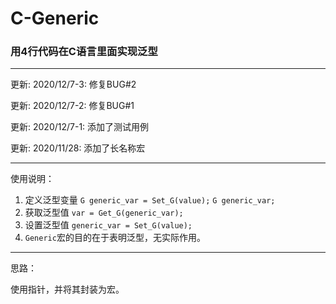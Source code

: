 # C-Generic
### 用4行代码在C语言里面实现泛型

-----

更新: 2020/12/7-3: 修复BUG#2

更新: 2020/12/7-2: 修复BUG#1

更新: 2020/12/7-1: 添加了测试用例

更新: 2020/11/28: 添加了长名称宏

------
使用说明：
1. 定义泛型变量
   `G generic_var = Set_G(value);`
   `G generic_var;`
2. 获取泛型值 `var = Get_G(generic_var);`
3. 设置泛型值 `generic_var = Set_G(value);`
4. `Generic`宏的目的在于表明泛型，无实际作用。

------

思路：

使用指针，并将其封装为宏。

